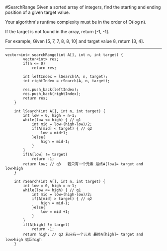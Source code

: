 #SearchRange
Given a sorted array of integers, find the starting and ending position of a given target value.

Your algorithm's runtime complexity must be in the order of O(log n).

If the target is not found in the array, return [-1, -1].

For example,
Given [5, 7, 7, 8, 8, 10] and target value 8,
return [3, 4].


---






```
vector<int> searchRange(int A[], int n, int target) {
        vector<int> res;
        if(n <= 0)
            return res;

        int leftIndex = lSearch(A, n, target);
        int rightIndex = rSearch(A, n, target);

        res.push_back(leftIndex);
        res.push_back(rightIndex);
        return res;
    }
    
    int lSearch(int A[], int n, int target) {
        int low = 0, high = n-1;
        while(low <= high) { // q1
            int mid = low+(high-low)/2;
            if(A[mid] < target) { // q2
                low = mid+1;
            }else{
                high = mid-1;
            }
        }
        if(A[low] != target)
            return -1;
        return low; // q3   若只有一个元素 最终A[low]= target and low>high
    }
    
    int rSearch(int A[], int n, int target) {
        int low = 0, high = n-1;
        while(low <= high) { // q1
            int mid = low+(high-low)/2;
            if(A[mid] > target) { // q2
                high = mid-1;
            }else{
                low = mid +1;
            }
        }
        if(A[high] != target)
            return -1;
        return high; // q3 若只有一个元素 最终A[high]= target and low>high 返回high
    }
```